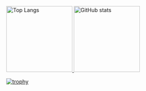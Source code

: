 
<a href="https://github.com/anuraghazra/github-readme-stats">
  <p align="left">
    <img alt="Top Langs" height="175px"
    src="https://github-readme-stats-peach-three-58.vercel.app/api/top-langs/?username=crashRT&layout=compact&theme=tokyonight&langs_count=8&exclude_repo=CSLab2_sw,LaravelStudy"/>
    <img alt="GitHub stats" height="175px" src="https://github-readme-stats-peach-three-58.vercel.app/api?username=crashRT&theme=tokyonight&show_icons=true"/>
  </p>
</a>
 
[![trophy](https://github-profile-trophy.vercel.app/?username=crashRT&theme=algolia&margin-w=7)](https://github.com/ryo-ma/github-profile-trophy)


<!--
[![GitHub Streak](https://streak-stats.demolab.com?user=crashRT&theme=algolia&currStreakNum=D874DD&currStreakLabel=D874DD)](https://git.io/streak-stats)
**crashRT/crashRT** is a ✨ _special_ ✨ repository because its `README.md` (this file) appears on your GitHub profile.

Here are some ideas to get you started:

- 🔭 I’m currently working on ...
- 🌱 I’m currently learning ...
- 👯 I’m looking to collaborate on ...
- 🤔 I’m looking for help with ...
- 💬 Ask me about ...
- 📫 How to reach me: ...
- 😄 Pronouns: ...
- ⚡ Fun fact: ...
-->
